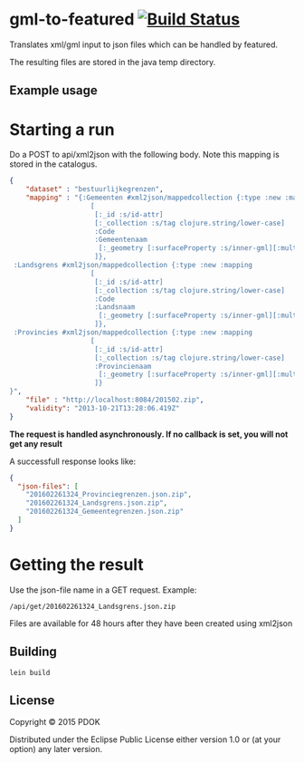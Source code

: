 # gml-to-featured [![Build Status](https://travis-ci.org/PDOK/gml-to-featured.svg?branch=master)](https://travis-ci.org/PDOK/gml-to-featured)

Translates xml/gml input to json files which can be handled by featured. 

The resulting files are stored in the java temp directory.

## Example usage

# Starting a run
Do a POST to api/xml2json with the following body. Note this mapping is stored in the catalogus. 
```json
{
    "dataset" : "bestuurlijkegrenzen",
    "mapping" : "{:Gemeenten #xml2json/mappedcollection {:type :new :mapping
                    [
                     [:_id :s/id-attr]
                     [:_collection :s/tag clojure.string/lower-case]
                     :Code
                     :Gemeentenaam
                      [:_geometry [:surfaceProperty :s/inner-gml][:multiSurfaceProperty :s/inner-gml]]
                     ]},
 :Landsgrens #xml2json/mappedcollection {:type :new :mapping
                    [
                     [:_id :s/id-attr]
                     [:_collection :s/tag clojure.string/lower-case]
                     :Code
                     :Landsnaam
                      [:_geometry [:surfaceProperty :s/inner-gml][:multiSurfaceProperty :s/inner-gml]]
                     ]},
 :Provincies #xml2json/mappedcollection {:type :new :mapping
                    [
                     [:_id :s/id-attr]
                     [:_collection :s/tag clojure.string/lower-case]
                     :Provincienaam
                      [:_geometry [:surfaceProperty :s/inner-gml][:multiSurfaceProperty :s/inner-gml]]
                     ]}
}",
    "file" : "http://localhost:8084/201502.zip",
    "validity": "2013-10-21T13:28:06.419Z"
}
```

**The request is handled asynchronously. If no callback is set, you will not get any result**

A successfull response looks like:
```json
{
  "json-files": [
    "201602261324_Provinciegrenzen.json.zip",
    "201602261324_Landsgrens.json.zip",
    "201602261324_Gemeentegrenzen.json.zip"
  ]
}
```

# Getting the result
Use the json-file name in a GET request. Example:
```
/api/get/201602261324_Landsgrens.json.zip
```
Files are available for 48 hours after they have been created using xml2json

## Building
```lein build```

## License

Copyright © 2015 PDOK

Distributed under the Eclipse Public License either version 1.0 or (at
your option) any later version.

